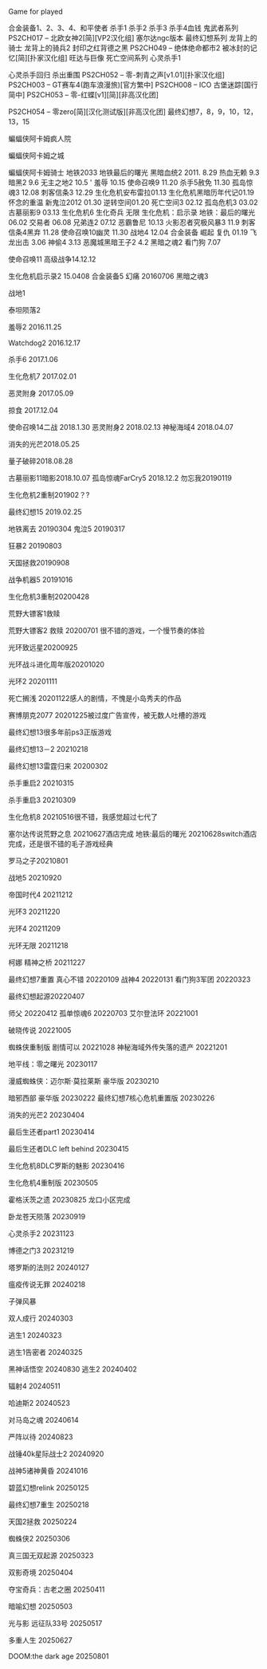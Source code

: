 Game for played

合金装备1、2、3、4、和平使者
杀手1
杀手2
杀手3
杀手4血钱
鬼武者系列
PS2CH017 – 北欧女神2[简][VP2汉化组]
塞尔达ngc版本
最终幻想系列
龙背上的骑士
龙背上的骑兵2 封印之红背德之黑
PS2CH049 – 绝体绝命都市2 被冰封的记忆[简][扑家汉化组]
旺达与巨像
死亡空间系列
心灵杀手1

心灵杀手回归
杀出重围
PS2CH052 – 零-刺青之声[v1.01][扑家汉化组]
PS2CH003 – GT赛车4(跑车浪漫旅)[官方繁中]
PS2CH008 – ICO 古堡迷踪[国行简中]
PS2CH053 – 零-红蝶[v1][简][非高汉化团]

PS2CH054 – 零zero[简][汉化测试版][非高汉化团]
最终幻想7，8，9，10，12，13，15

蝙蝠侠阿卡姆疯人院

蝙蝠侠阿卡姆之城

蝙蝠侠阿卡姆骑士
地铁2033
地铁最后的曙光
黑暗血统2 2011. 8.29
热血无赖 9.3
暗黑2 9.6
无主之地2 10.5
'
羞辱 10.15
使命召唤9 11.20
杀手5赦免 11.30
孤岛惊魂3 12.08
刺客信条3 12.29
生化危机安布雷拉01.13
生化危机黑暗历年代记01.19怀念的重温
新鬼泣2012 01.30
逆转空间01.20
死亡空间3 02.12
孤岛危机3 03.02
古墓丽影9 03.13
生化危机6
生化奇兵 无限
生化危机：启示录
地铁：最后的曙光 06.02
交易者 06.08
兄弟连2 07.12
恶霸鲁尼 10.13
火影忍者究极风暴3 11.9
刺客信条4黑弃 11.28
使命召唤10幽灵 11.30
战地4 12.04
合金装备 崛起 复仇 01.19
飞龙出击 3.06
神偷4 3.13
恶魔城黑暗王子2 4.2
黑暗之魂2
看门狗 7.07

使命召唤11 高级战争14.12.12

生化危机启示录2 15.0408
合金装备5 幻痛 20160706
黑暗之魂3

战地1

泰坦陨落2


羞辱2 2016.11.25


Watchdog2 2016.12.17

杀手6 2017.1.06

生化危机7 2017.02.01


恶灵附身 2017.05.09

掠食 2017.12.04


使命召唤14二战 2018.1.30
恶灵附身2 2018.02.13
神秘海域4 2018.04.07

消失的光芒2018.05.25

量子破碎2018.08.28

古墓丽影11暗影2018.10.07
孤岛惊魂FarCry5 2018.12.2
勿忘我20190119

生化危机2重制201902？?

最终幻想15 2019.02.25

地铁离去 20190304
鬼泣5 20190317

狂暴2 20190803

天国拯救20190908

战争机器5 20191016

生化危机3重制20200428

荒野大镖客1救赎

荒野大镖客2 救赎 20200701 很不错的游戏，一个慢节奏的体验

光环致远星20200925

光环战斗进化周年版20201020

光环2 20201111

死亡搁浅 20201122感人的剧情，不愧是小岛秀夫的作品

赛博朋克2077 20201225被过度广告宣传，被无数人吐槽的游戏

最终幻想13很多年前ps3正版游戏

最终幻想13－2 20210218

最终幻想13雷霆归来 20200302

杀手重启2 20210315

杀手重启3 20210309

生化危机8 20210516很不错，我感觉超过七代了

塞尔达传说荒野之息 20210627酒店完成
地铁:最后的曙光 20210628switch酒店完成，还是很不错的毛子游戏经典

罗马之子20210801

战地5 20210920

帝国时代4 20211212

光环3 20211220

光环4 20211209

光环无限 20211218

柯娜 精神之桥 20211227

最终幻想7重置 真心不错 20220109
战神4 20220131
看门狗3军团 20220323

最终幻想起源20220407

师父 20220412
孤单惊魂6 20220703
艾尔登法环 20221001

破晓传说 20221005

蜘蛛侠重制版 剧情可以 20221028
神秘海域外传失落的遗产 20221201

地平线：零之曙光 20230117

漫威蜘蛛侠：迈尔斯·莫拉莱斯 豪华版 20230210

暗邪西部 豪华版 20230222
最终幻想7核心危机重置版 20230226

消失的光芒2 20230404

最后生还者part1 20230414

最后生还者DLC left behind 20230415

生化危机8DLC罗斯的魅影 20230416

生化危机4重制版 20230505


霍格沃茨之遗 20230825 龙口小区完成

卧龙苍天陨落 20230919

心灵杀手2 20231123

博德之门3 20231219

塔罗斯的法则2 20240127

瘟疫传说无罪 20240218

子弹风暴


双人成行 20240303

逃生1 20240323

逃生1告密者 20240325

黑神话悟空 20240830
逃生2 20240402

辐射4 20240511

哈迪斯2 20240523

对马岛之魂 20240614



严阵以待 20240823


战锤40k星际战士2 20240920

战神5诸神黄昏 20241016

碧蓝幻想relink 20250125

最终幻想7重生 20250218

天国2拯救 20250224

蜘蛛侠2 20250306

真三国无双起源 20250323

双影奇境 20250404

夺宝奇兵：古老之圈 20250411

暗喻幻想 20250503

光与影 远征队33号 20250517

多重人生 20250627

DOOM:the dark age 20250801
